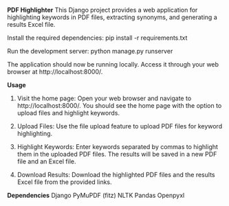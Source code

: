 **PDF Highlighter**
This Django project provides a web application for highlighting keywords in PDF files, extracting synonyms, and generating a results Excel file.

Install the required dependencies:
pip install -r requirements.txt

Run the development server:
python manage.py runserver

The application should now be running locally. Access it through your web browser at http://localhost:8000/.

**Usage**
1. Visit the home page:
Open your web browser and navigate to http://localhost:8000/. You should see the home page with the option to upload files and highlight keywords.

2. Upload Files:
Use the file upload feature to upload PDF files for keyword highlighting.

3. Highlight Keywords:
Enter keywords separated by commas to highlight them in the uploaded PDF files. The results will be saved in a new PDF file and an Excel file.

4. Download Results:
Download the highlighted PDF files and the results Excel file from the provided links.

**Dependencies**
Django
PyMuPDF (fitz)
NLTK
Pandas
Openpyxl
